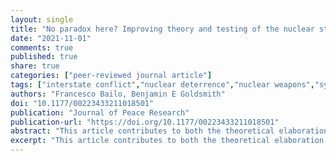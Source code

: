 ```yaml
---
layout: single
title: "No paradox here? Improving theory and testing of the nuclear stability–instability paradox with synthetic counterfactuals"
date: "2021-11-01"
comments: true
published: true
share: true
categories: ["peer-reviewed journal article"]
tags: ["interstate conflict","nuclear deterrence","nuclear weapons","synthetic control method"]
authors: "Francesco Bailo, Benjamin E Goldsmith"
doi: "10.1177/00223433211018501"
publication: "Journal of Peace Research"
publication-url: "https://doi.org/10.1177/00223433211018501"
abstract: "This article contributes to both the theoretical elaboration and empirical testing of the ‘stability–instability paradox’, the proposition that while nuclear weapons deter nuclear war, they also increase conventional conflict among nuclear-armed states. Some recent research has found support for the paradox, but quantitative studies tend to pool all international dyads while qualitative and theoretical studies focus almost exclusively on the USA–USSR and India–Pakistan dyads. This article argues that existing empirical tests lack clearly relevant counterfactual cases, and are vulnerable to a number of inferential problems, including selection on the dependent variable, unintentionally biased inference, and extrapolation from irrelevant cases. The limited evidentiary base coincides with a lack of consideration of the theoretical conditions under which the paradox might apply. To address these issues this article theorizes some scope conditions for the paradox. It then applies synthetic control, a quantitative method for valid comparison when appropriate counterfactual cases are lacking, to model international conflict between India–Pakistan, China–India, and North Korea–USA, before and after nuclearization. The article finds only limited support for the paradox when considered as a general theory, or within the theorized scope conditions based on the balance of resolve and power within each dyad."
excerpt: "This article contributes to both the theoretical elaboration and empirical testing of the ‘stability–instability paradox’, the proposition that while nuclear weapons deter nuclear war, they also increase conventional conflict among nuclear-armed states."
---
```


